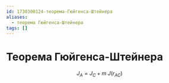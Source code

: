 ```yaml
---
id: 1730300124-теорема-Гюйгенса-Штейнера
aliases:
  - теорема Гюйгенса-Штейнера
tags: []
---
```


# Теорема Гюйгенса-Штейнера
$$
J_A = J_C + m\ J({r}_{AC})
$$
